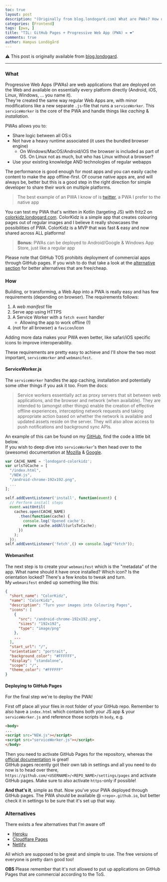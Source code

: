 ```yaml
---
toc: true
layout: post
description: "(Originally from blog.londogard.com) What are PWAs? How do I create or transform my web app into one? How can I deploy them (freely) via GitHub Pages?"
categories: [Frontend]
tags: [pwa, ]
title: "TIL: GitHub Pages + Progressive Web App (PWA) = ❤️"
comments: true
author: Hampus Londögård
---
```


⚠️ This post is originally available from [blog.londogard](https://blog.londogard.com/pwa/til/2021/04/11/til-pwa-github-pages).

---

### What
Progressive Web Apps (PWAs) are web applications that are deployed on the Web and available on essentially every platform directly (Android, iOS, Linux, Windows, ... you name it).  
They're created the same way regular Web Apps are, with minor modifications like a new separate `.js`-file that runs a `serviceWorker`. This `serviceWorker` is the core of the PWA and handle things like _caching_ & _installation_. 

PWAs allows you to:
- Share logic between all OS:s
- Not have a heavy runtime associated (it uses the bundled browser engine)
	- On Windows/MacOS/Android/iOS the browser is included as part of OS. On Linux not as much, but who has Linux without a browser?
- Use your existing knowledge AND technologies of regular webapps

The performance is good enough for most apps and you can easily cache content to make the app offline-first. Of course native apps are, and will always be, better but this is a good step in the right direction for simple developer to share their work on multiple platforms. 

> The best example of an PWA I know of is [twitter](http://mobile.twitter.com/), a PWA I prefer to the native app

You can test my PWA that's written in Kotlin (targeting JS) with fritz2 on [colorkidz.londogard.com](https://colorkidz.londogard.com/). ColorKidz is a simple app that creates colouring pages out of regular images and I believe it really showcases the possibilities of PWA. ColorKidz is a MVP that was fast & easy and now shared across ALL platforms!  

> **Bonus:** PWAs can be deployed to Android/Google & Windows App Store, just like a regular app

Please note that GitHub TOS prohibits deployment of commercial apps through GitHub pages. If you wish to do that take a look at the [alternative section](#alternatives) for better alternatives that are free/cheap.

### How
Building, or transforming, a Web App into a PWA is really easy and has few requirements (depending on browser). The requirements follows:
1. A _web manifest_ file
2. Serve app using HTTPS
3. A Service Worker with a `fetch event` handler
	- Allowing the app to work offline (!) 
4. (not for all browser) a `favicon`/icon

Adding more data makes your PWA even better, like safari/iOS specific icons to improve interoperability.

These requirements are pretty easy to achieve and I'll show the two most important, `serviceWorker` and `webmanifest`.

#### ServiceWorker.js
The `serviceWorker` handles the app caching, installation and
potentially some other things if you ask it too. From the docs:

> Service workers essentially act as proxy servers that sit between web applications, and the browser and network (when available). They are intended to (amongst other things) enable the creation of effective offline experiences, intercepting network requests and taking appropriate action based on whether the network is available and updated assets reside on the server. They will also allow access to push notifications and background sync APIs.

An example of this can be found on my [GitHub](https://github.com/londogard/colorkidz/blob/main/serviceWorker.js), find the code a little bit below.  
If you wish to deep dive into `serviceWorker`'s then head over to the (awesome) documentation at [Mozilla](https://developer.mozilla.org/en-US/docs/Web/Progressive_web_apps/Offline_Service_workers) & [Google](https://developers.google.com/web/ilt/pwa/introduction-to-service-worker).
```js
var CACHE_NAME = 'londogard-colorkidz';
var urlsToCache = [
  "/index.html",
  "/NEW.js",
  "/android-chrome-192x192.png",
  ...
];

self.addEventListener('install', function(event) {
  // Perform install steps
  event.waitUntil(
    caches.open(CACHE_NAME)
      .then(function(cache) {
        console.log('Opened cache');
        return cache.addAll(urlsToCache);
      })
    );
  });
self.addEventListener('fetch',() => console.log("fetch"));
```
#### Webmanifest

The next step is to create your `webmanifest` which is the "metadata" of the app. What name should it have once installed? Which icon? Is the orientation locked? There's a few knobs to tweak and turn.  
My `webmanifest` ended up something like this:
```json
{
  "short_name": "ColorKidz",
  "name": "ColorKidz",
  "description": "Turn your images into Colouring Pages",
  "icons": [
    {
      "src": "/android-chrome-192x192.png",
      "sizes": "192x192",
      "type": "image/png"
    },
    ...
  ],
  "start_url": "/",
  "orientation": "portrait",
  "background_color": "#FFFFFF",
  "display": "standalone",
  "scope": "/",
  "theme_color": "#FFFFFF"
}
```

#### Deploying to GitHub Pages
For the final step we're to deploy the PWA!

First off place all your files in root folder of your GitHub repo. Remember to also have a `index.html` which contains both your JS app & your `serviceWorker.js` and reference those scripts in `body`, e.g.
```html
<body>
...
<script src="NEW.js"></script>
<script src="serviceWorker.js"></script>
</body>
```

Then you need to activate GitHub Pages for the repository, whereas the [official documentation](https://pages.github.com/) is great!  
GitHub pages recently got their own tab in settings and all you need to do now is to head over there, `https://github.com/<USERNAME>/<REPO_NAME>/settings/pages` and activate GitHub pages. Make sure to also activate `https`-only if possible!

**And that's it**, simple as that. Now you've your PWA deployed through GitHub pages. The PWA should be available @ `<repo>.github.io`, but better check it in settings to be sure that it's set up that way.

### Alternatives
There exists a few alternatives that I'm aware off
- [Heroku](https://www.heroku.com/)
- [Cloudflare Pages](https://pages.cloudflare.com/)
- [Netlify](https://www.netlify.com/)

All which are supposed to be great and simple to use. The free versions of everyone is pretty darn good too!

**OBS** Please remember that it's not allowed to put up applications on GitHub Pages that are commercial according to the ToS.
